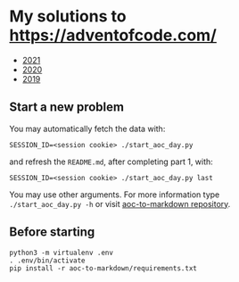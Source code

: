 # My solutions to https://adventofcode.com/

- [2021](./2021/)
- [2020](./2020/)
- [2019](./2019/)

## Start a new problem

You may automatically fetch the data with:
```
SESSION_ID=<session cookie> ./start_aoc_day.py
```

and refresh the `README.md`, after completing part 1, with:
```
SESSION_ID=<session cookie> ./start_aoc_day.py last
```

You may use other arguments. For more information type `./start_aoc_day.py -h` 
or visit [aoc-to-markdown repository](https://github.com/antonio-ramadas/aoc-to-markdown).

## Before starting

```
python3 -m virtualenv .env
. .env/bin/activate
pip install -r aoc-to-markdown/requirements.txt
```
